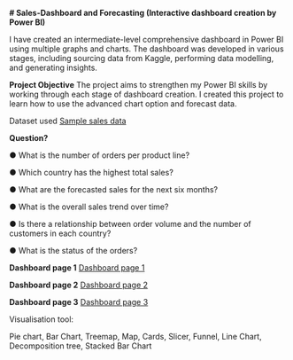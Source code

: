 **# Sales-Dashboard and Forecasting (Interactive dashboard creation by Power BI)**

I have created an intermediate-level comprehensive dashboard in Power BI using multiple graphs and charts. The dashboard was developed in various stages, including sourcing data from Kaggle, performing data modelling, and generating insights.

**Project Objective**
The project aims to strengthen my Power BI skills by working through each stage of dashboard creation. I created this project to learn how to use the advanced chart option and forecast data.

Dataset used
<a href ="https://github.com/abhishek3852/Sales-dashboard/blob/main/sales_data_sample.csv"> Sample sales data</a>

**Question?**

● What is the number of orders per product line?

● Which country has the highest total sales?

● What are the forecasted sales for the next six months?

● What is the overall sales trend over time?

● Is there a relationship between order volume and the number of customers in each country?

● What is the status of the orders?

**Dashboard page 1**
<a href ="https://github.com/abhishek3852/Sales-dashboard/blob/main/DASH-1.png"> Dashboard page 1 </a>

**Dashboard page 2**
<a href ="https://github.com/abhishek3852/Sales-dashboard/blob/main/DASH-2.png"> Dashboard page 2 </a>

**Dashboard page 3**
<a href ="https://github.com/abhishek3852/Sales-dashboard/blob/main/DASH-3.png"> Dashboard page 3 </a>

Visualisation tool:

Pie chart, Bar Chart, Treemap, Map, Cards, Slicer, Funnel, Line Chart, Decomposition tree, Stacked Bar Chart
